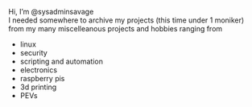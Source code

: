 Hi, I’m @sysadminsavage  
I needed somewhere to archive my projects (this time under 1 moniker)  
from my many miscelleanous projects and hobbies ranging from
- linux
- security
- scripting and automation
- electronics
- raspberry pis
- 3d printing
- PEVs

<!---
sysadminsavage/sysadminsavage is a ✨ special ✨ repository because its `README.md` (this file) appears on your GitHub profile.
You can click the Preview link to take a look at your changes.
--->
